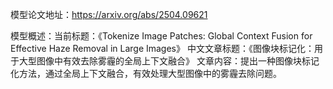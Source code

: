 模型论文地址：https://arxiv.org/abs/2504.09621

模型概述：当前标题：《Tokenize Image Patches: Global Context Fusion for Effective Haze Removal in Large Images》
中文文章标题：《图像块标记化：用于大型图像中有效去除雾霾的全局上下文融合》
文章内容：提出一种图像块标记化方法，通过全局上下文融合，有效处理大型图像中的雾霾去除问题。
